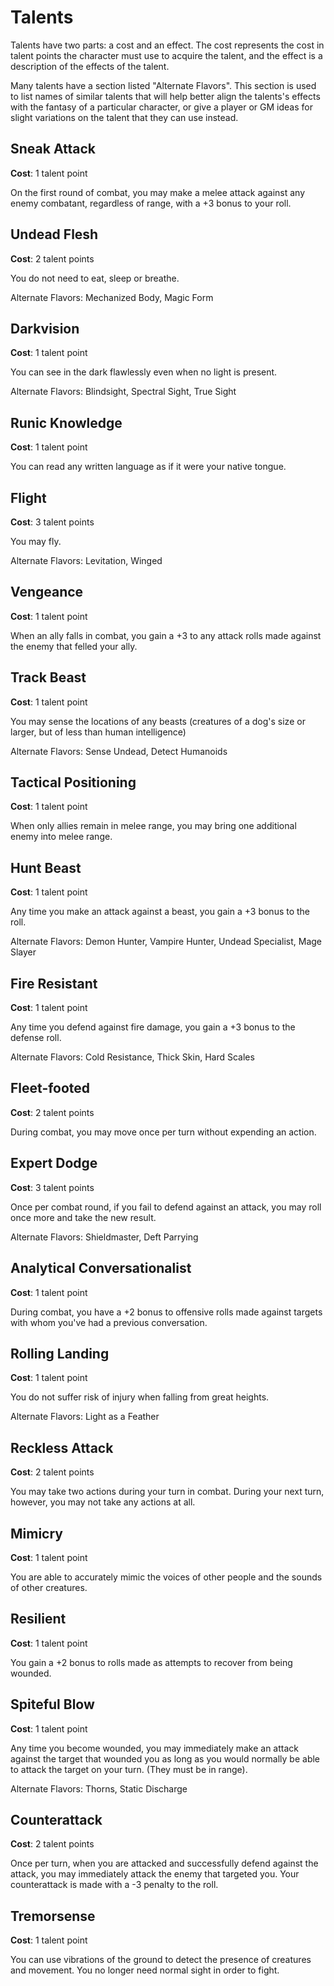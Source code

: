 Talents
=====

Talents have two parts: a cost and an effect. The cost represents the cost in talent points the character must use to acquire the talent, and the effect is a description of the effects of the talent.

Many talents have a section listed "Alternate Flavors". This section is used to list names of similar talents that will help better align the talents's effects with the fantasy of a particular character, or give a player or GM ideas for slight variations on the talent that they can use instead.

Sneak Attack
-----
**Cost**: 1 talent point

On the first round of combat, you may make a melee attack against any enemy combatant, regardless of range, with a +3 bonus to your roll.

Undead Flesh
-----
**Cost**: 2 talent points

You do not need to eat, sleep or breathe.

Alternate Flavors: Mechanized Body, Magic Form

Darkvision
-----
**Cost**: 1 talent point

You can see in the dark flawlessly even when no light is present.

Alternate Flavors: Blindsight, Spectral Sight, True Sight

Runic Knowledge
-----
**Cost**: 1 talent point

You can read any written language as if it were your native tongue.

Flight
-----
**Cost**: 3 talent points

You may fly.

Alternate Flavors: Levitation, Winged

Vengeance
-----
**Cost**: 1 talent point

When an ally falls in combat, you gain a +3 to any attack rolls made against the enemy that felled your ally.

Track Beast
-----
**Cost**: 1 talent point

You may sense the locations of any beasts (creatures of a dog's size or larger, but of less than human intelligence)

Alternate Flavors: Sense Undead, Detect Humanoids

Tactical Positioning
-----
**Cost**: 1 talent point

When only allies remain in melee range, you may bring one additional enemy into melee range.

Hunt Beast
-----
**Cost**: 1 talent point

Any time you make an attack against a beast, you gain a +3 bonus to the roll.

Alternate Flavors: Demon Hunter, Vampire Hunter, Undead Specialist, Mage Slayer

Fire Resistant
-----
**Cost**: 1 talent point

Any time you defend against fire damage, you gain a +3 bonus to the defense roll.

Alternate Flavors: Cold Resistance, Thick Skin, Hard Scales

Fleet-footed
-----
**Cost**: 2 talent points

During combat, you may move once per turn without expending an action.

Expert Dodge
-----
**Cost**: 3 talent points

Once per combat round, if you fail to defend against an attack, you may roll once more and take the new result.

Alternate Flavors: Shieldmaster, Deft Parrying

Analytical Conversationalist
-----
**Cost**: 1 talent point

During combat, you have a +2 bonus to offensive rolls made against targets with whom you've had a previous conversation.

Rolling Landing
-----
**Cost**: 1 talent point

You do not suffer risk of injury when falling from great heights.

Alternate Flavors: Light as a Feather

Reckless Attack
-----
**Cost**: 2 talent points

You may take two actions during your turn in combat. During your next turn, however, you may not take any actions at all.

Mimicry
-----
**Cost**: 1 talent point

You are able to accurately mimic the voices of other people and the sounds of other creatures.

Resilient
-----
**Cost**: 1 talent point

You gain a +2 bonus to rolls made as attempts to recover from being wounded.

Spiteful Blow
-----
**Cost**: 1 talent point

Any time you become wounded, you may immediately make an attack against the target that wounded you as long as you would normally be able to attack the target on your turn. (They must be in range).

Alternate Flavors: Thorns, Static Discharge

Counterattack
-----
**Cost**: 2 talent points

Once per turn, when you are attacked and successfully defend against the attack, you may immediately attack the enemy that targeted you. Your counterattack is made with a -3 penalty to the roll.

Tremorsense
-----
**Cost**: 1 talent point

You can use vibrations of the ground to detect the presence of creatures and movement. You no longer need normal sight in order to fight.